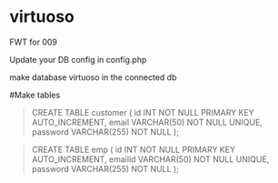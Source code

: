 # virtuoso
FWT for 009

Update your DB config in config.php

make database virtuoso in the connected db 

#Make tables 
>CREATE TABLE customer (
    id INT NOT NULL PRIMARY KEY AUTO_INCREMENT,
    email VARCHAR(50) NOT NULL UNIQUE,
    password VARCHAR(255) NOT NULL
);

>CREATE TABLE emp (
    id INT NOT NULL PRIMARY KEY AUTO_INCREMENT,
    emailid VARCHAR(50) NOT NULL UNIQUE,
    password VARCHAR(255) NOT NULL
);
